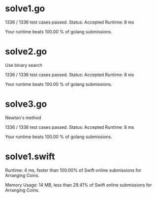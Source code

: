 # solve1.go

1336 / 1336 test cases passed.
Status: Accepted
Runtime: 8 ms

Your runtime beats 100.00 % of golang submissions.

# solve2.go

Use binary search

1336 / 1336 test cases passed.
Status: Accepted
Runtime: 8 ms

Your runtime beats 100.00 % of golang submissions.

# solve3.go

Newton's method

1336 / 1336 test cases passed.
Status: Accepted
Runtime: 8 ms

Your runtime beats 100.00 % of golang submissions.

# solve1.swift

Runtime: 4 ms, faster than 100.00% of Swift online submissions for Arranging Coins.

Memory Usage: 14 MB, less than 29.41% of Swift online submissions for Arranging Coins.
